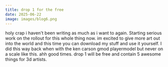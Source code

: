 ```yaml
---
title: drop 1 for the free
date: 2025-06-22
image: images/blog6.png
---
```


holy crap i haven't been writing as much as i want to again. Starting serious work on the rollout for this whole thing now. im excited to give more art out into the world and this time you can download my stuff and use it yourself. I did this way back when with the ken carson gmod playermodel but never on a scale like this. ahh good times. drop 1 will be free and contain 5 awesome things for 3d artists.